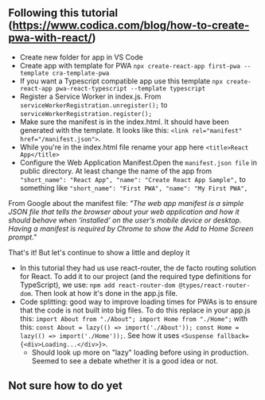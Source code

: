 ## Following this tutorial (https://www.codica.com/blog/how-to-create-pwa-with-react/)

- Create new folder for app in VS Code
- Create app with template for PWA `npx create-react-app first-pwa --template cra-template-pwa`
- If you want a Typescript compatible app use this template `npx create-react-app pwa-react-typescript --template typescript`
- Register a Service Worker in index.js. From `serviceWorkerRegistration.unregister();` to `serviceWorkerRegistration.register();`
- Make sure the manifest is in the index.html. It should have been generated with the template. It looks like this: `<link rel="manifest" href="/manifest.json">`.
- While you're in the index.html file rename your app here `<title>React App</title>`
- Configure the Web Application Manifest.Open the `manifest.json file` in public directory. At least change the name of the app from `"short_name": "React App", "name": "Create React App Sample",` to something like `"short_name": "First PWA", "name": "My First PWA",`

From Google about the manifest file:
_"The web app manifest is a simple JSON file that tells the browser about your web application and how it should behave when ‘installed’ on the user’s mobile device or desktop. Having a manifest is required by Chrome to show the Add to Home Screen prompt."_

That's it! But let's continue to show a little and deploy it

- In this tutorial they had us use react-router, the de facto routing solution for React. To add it to our project (and the required type definitions for TypeScript), we use: `npm add react-router-dom @types/react-router-dom`. Then look at how it's done in the app.js file.
- Code splitting: good way to improve loading times for PWAs is to ensure that the code is not built into big files.
  To do this replace in your app.js this: `import About from "./About"; import Home from "./Home";` with this: `const About = lazy(() => import('./About')); const Home = lazy(() => import('./Home'));`. See how it uses `<Suspense fallback={<div>Loading...</div>}>`.
  - Should look up more on "lazy" loading before using in production. Seemed to see a debate whether it is a good idea or not.

## Not sure how to do yet

